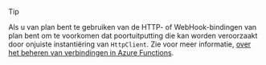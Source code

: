 > [!TIP]
>
> Als u van plan bent te gebruiken van de HTTP- of WebHook-bindingen van plan bent om te voorkomen dat poortuitputting die kan worden veroorzaakt door onjuiste instantiëring van `HttpClient`. Zie voor meer informatie, [over het beheren van verbindingen in Azure Functions](../articles/azure-functions/manage-connections.md).
